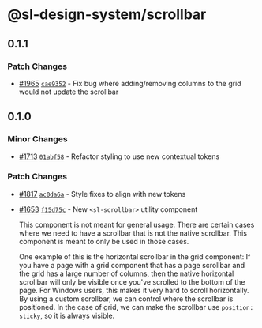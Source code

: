 # @sl-design-system/scrollbar

## 0.1.1

### Patch Changes

- [#1965](https://github.com/sl-design-system/components/pull/1965) [`cae9352`](https://github.com/sl-design-system/components/commit/cae9352f9d9fef34ef29fec1a475d0e4225d69e3) - Fix bug where adding/removing columns to the grid would not update the scrollbar

## 0.1.0

### Minor Changes

- [#1713](https://github.com/sl-design-system/components/pull/1713) [`01abf58`](https://github.com/sl-design-system/components/commit/01abf5833d364a76dbdf4e0df0587d0fbec3848e) - Refactor styling to use new contextual tokens

### Patch Changes

- [#1817](https://github.com/sl-design-system/components/pull/1817) [`ac0da6a`](https://github.com/sl-design-system/components/commit/ac0da6a50899a937176a1c53a4fc59eb65aa0df7) - Style fixes to align with new tokens

- [#1653](https://github.com/sl-design-system/components/pull/1653) [`f15d75c`](https://github.com/sl-design-system/components/commit/f15d75c6c3765b797f0bed57c5d1f2855cab4f7e) - New `<sl-scrollbar>` utility component

  This component is not meant for general usage. There are certain cases where
  we need to have a scrollbar that is not the native scrollbar. This
  component is meant to only be used in those cases.

  One example of this is the horizontal scrollbar in the grid component: If you have a
  page with a grid component that has a page scrollbar and the grid has a large number of
  columns, then the native horizontal scrollbar will only be visible once you've scrolled
  to the bottom of the page. For Windows users, this makes it very hard to scroll horizontally.
  By using a custom scrollbar, we can control where the scrollbar is positioned. In the case of
  grid, we can make the scrollbar use `position: sticky`, so it is always visible.
